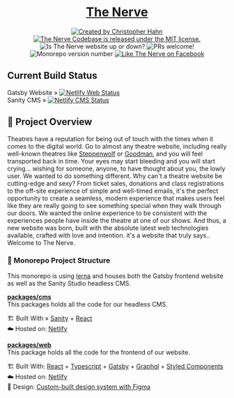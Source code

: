 <p align="center">
  <a href="https://nervetheatre.org">
    <!-- <img src="https://assets.vercel.com/image/upload/v1607554385/repositories/next-js/next-logo.png" height="128"> -->
    <h1 align="center">The Nerve</h1>
  </a>
</p>

<p align="center">
    <!-- Made By -->
    <a href="https://www.linkedin.com/in/christopher-a-hahn/">
        <img src="https://img.shields.io/badge/MADE%20BY%20Chris%20Hahn-07121D.svg?style=for-the-badge" alt="Created by Christopher Hahn">
    </a>
    <!-- License -->
    <a href="https://github.com/the-nerve/nerve.web/blob/main/LICENSE">
        <img src="https://img.shields.io/badge/license-MIT-F25C05.svg?style=for-the-badge" alt="The Nerve Codebase is released under the MIT license." />
    </a>
    <!-- Is website up? -->
    <span>
        <img src="https://img.shields.io/website?down_color=F23405&down_message=Down&style=for-the-badge&up_color=4A914D&up_message=Up&url=https%3A%2F%2Fnervetheatre.org" alt="Is The Nerve website up or down?" />
    </span>
    <!-- PRs!!! -->
    <span>
        <img src="https://img.shields.io/badge/PRs-welcome-F25C05.svg?style=for-the-badge" alt="PRs welcome!" />
    </span>
    <!-- Current version -->
    <span>
        <img src="https://img.shields.io/github/package-json/v/the-nerve/nerve.web?style=for-the-badge&color=F25C05" alt="Monorepo version number" />
    </span>
    <!-- Like us on facebook -->
    <a href="https://www.facebook.com/nervetheatre">
        <img src="https://img.shields.io/badge/like%20the%20nerve-07121D.svg?style=for-the-badge&logo=facebook&logoColor=white" alt="Like The Nerve on Facebook" />
    </a>
</p>

## Current Build Status
Gatsby Website » [![Netlify Web Status](https://api.netlify.com/api/v1/badges/68deb67e-ad65-4b90-aabd-1597074b379c/deploy-status)](https://app.netlify.com/sites/nerve-web/deploys)\
Sanity CMS » [![Netlify CMS Status](https://api.netlify.com/api/v1/badges/95e88058-e42e-4c21-b501-29d7104f4b88/deploy-status)](https://app.netlify.com/sites/nerve-cms/deploys)

## 🧐 Project Overview
Theatres have a reputation for being out of touch with the times when it comes to the digital world. Go to almost any theatre website, including really well-known theatres like [Steppenwolf](https://www.steppenwolf.org/) or [Goodman](https://www.goodmantheatre.org/), and you will feel transported back in time. Your eyes may start bleeding and you will start crying... wishing for someone, anyone, to have thought about you, the lowly user. We wanted to do something different. Why can't a theatre website be cutting-edge and sexy? From ticket sales, donations and class registrations to the off-site experience of simple and well-timed emails, it's the perfect opportunity to create a seamless, modern experience that makes users feel like they are really going to see something special when they walk through our doors. We wanted the online experience to be consistent with the experiences people have inside the theatre at one of our shows. And thus, a new website was born, built with the absolute latest web technologies available, crafted with love and intention. it's a website that truly says.. Welcome to The Nerve.

### 📁 Monorepo Project Structure
This monorepo is using [lerna](https://github.com/lerna/lerna) and houses both the Gatsby frontend website as well as the Sanity Studio headless CMS.

[**packages/cms**](packages/cms)\
This packages holds all the code for our headless CMS.

🏗️ Built With » [Sanity](https://sanity.io/) + [React](https://reactjs.org/)\
☁️ Hosted on: [Netlify](https://www.netlify.com//)

[**packages/web**](packages/web)\
This package holds all the code for the frontend of our website.

🏗️ Built With: [React](https://reactjs.org/) + [Typescript](https://www.typescriptlang.org/) + [Gatsby](https://www.gatsbyjs.org/) + [Graphql](https://graphql.org/) + [Styled Components](https://www.styled-components.com/)\
☁️ Hosted on: [Netlify](https://www.netlify.com//)\
💅 Design: [Custom-built design system with Figma](https://www.figma.com/)